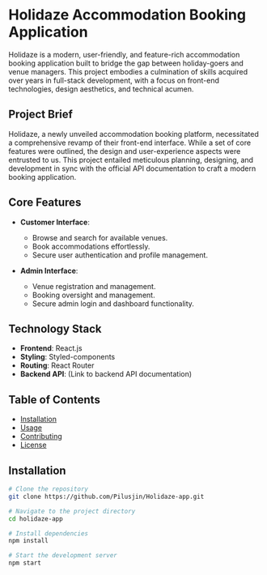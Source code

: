 # Holidaze Accommodation Booking Application

Holidaze is a modern, user-friendly, and feature-rich accommodation booking application built to bridge the gap between holiday-goers and venue managers. This project embodies a culmination of skills acquired over years in full-stack development, with a focus on front-end technologies, design aesthetics, and technical acumen.

## Project Brief

Holidaze, a newly unveiled accommodation booking platform, necessitated a comprehensive revamp of their front-end interface. While a set of core features were outlined, the design and user-experience aspects were entrusted to us. This project entailed meticulous planning, designing, and development in sync with the official API documentation to craft a modern booking application.

## Core Features

- **Customer Interface**:

  - Browse and search for available venues.
  - Book accommodations effortlessly.
  - Secure user authentication and profile management.

- **Admin Interface**:
  - Venue registration and management.
  - Booking oversight and management.
  - Secure admin login and dashboard functionality.

## Technology Stack

- **Frontend**: React.js
- **Styling**: Styled-components
- **Routing**: React Router
- **Backend API**: (Link to backend API documentation)

## Table of Contents

- [Installation](#installation)
- [Usage](#usage)
- [Contributing](#contributing)
- [License](#license)

## Installation

```bash
# Clone the repository
git clone https://github.com/Pilusjin/Holidaze-app.git

# Navigate to the project directory
cd holidaze-app

# Install dependencies
npm install

# Start the development server
npm start
```
